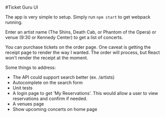 #Ticket Guru UI

The app is very simple to setup. Simply run ```npm start``` to get webpack running.

Enter an artist name (The Shins, Death Cab, or Phantom of the Opera) or venue (9:30 or Kennedy Center) to
get a list of concerts.

You can purchase tickets on the order page. One caveat is getting the receipt page to render the way I wanted. The order
will process, but React won't render the receipt at the moment.

Some things to address:
* The API could support search better (ex. /artists)
* Autocomplete on the search form
* Unit tests
* A login page to get 'My Reservations'. This would allow a user to view reservations and confirm if needed.
* A venues page
* Show upcoming concerts on home page
